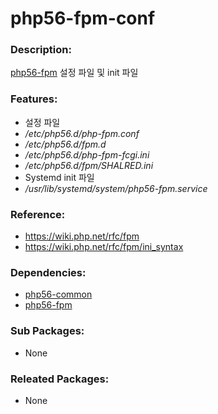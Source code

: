 # php56-fpm-conf

### Description:
[php56-fpm](pkg-base-php56-fpm.md) 설정 파일 및 init 파일

### Features:
* 설정 파일
 * _/etc/php56.d/php-fpm.conf_
 * _/etc/php56.d/fpm.d_
 * _/etc/php56.d/php-fpm-fcgi.ini_
 * _/etc/php56.d/fpm/SHALRED.ini_
* Systemd init 파일
 * _/usr/lib/systemd/system/php56-fpm.service_

### Reference:
* https://wiki.php.net/rfc/fpm
* https://wiki.php.net/rfc/fpm/ini_syntax

### Dependencies:
* [php56-common](pkg-core-php56-common.md)
* [php56-fpm](pkg-addon-php56-fpm)

### Sub Packages:
* None

### Releated Packages:
* None